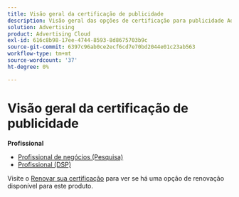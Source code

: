 ```yaml
---
title: Visão geral da certificação de publicidade
description: Visão geral das opções de certificação para publicidade Adobe
solution: Advertising
product: Advertising Cloud
exl-id: 616c8b98-17ee-4744-8593-8d8675703b9c
source-git-commit: 6397c96ab0ce2ecf6cd7e70bd2044e01c23ab563
workflow-type: tm+mt
source-wordcount: '37'
ht-degree: 0%

---
```


# Visão geral da certificação de publicidade

**Profissional**

* [Profissional de negócios (Pesquisa)](/help/certifications/aac/aac-search-p-business.md) <!--AD0-E501-->
* [Profissional (DSP)](/help/certifications/aac/aac-dsp-p-business.md) <!--AD0-E502-->

Visite o [Renovar sua certificação](/help/certifications/renew.md) para ver se há uma opção de renovação disponível para este produto.
